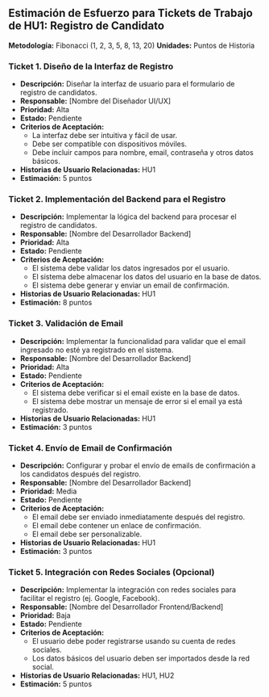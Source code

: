 ## Estimación de Esfuerzo para Tickets de Trabajo de HU1: Registro de Candidato

**Metodología:** Fibonacci (1, 2, 3, 5, 8, 13, 20)
**Unidades:** Puntos de Historia

### Ticket 1. Diseño de la Interfaz de Registro
- **Descripción:** Diseñar la interfaz de usuario para el formulario de registro de candidatos.
- **Responsable:** [Nombre del Diseñador UI/UX]
- **Prioridad:** Alta
- **Estado:** Pendiente
- **Criterios de Aceptación:**
    - La interfaz debe ser intuitiva y fácil de usar.
    - Debe ser compatible con dispositivos móviles.
    - Debe incluir campos para nombre, email, contraseña y otros datos básicos.
- **Historias de Usuario Relacionadas:** HU1
- **Estimación:** 5 puntos

### Ticket 2. Implementación del Backend para el Registro
- **Descripción:** Implementar la lógica del backend para procesar el registro de candidatos.
- **Responsable:** [Nombre del Desarrollador Backend]
- **Prioridad:** Alta
- **Estado:** Pendiente
- **Criterios de Aceptación:**
    - El sistema debe validar los datos ingresados por el usuario.
    - El sistema debe almacenar los datos del usuario en la base de datos.
    - El sistema debe generar y enviar un email de confirmación.
- **Historias de Usuario Relacionadas:** HU1
- **Estimación:** 8 puntos

### Ticket 3. Validación de Email
- **Descripción:** Implementar la funcionalidad para validar que el email ingresado no esté ya registrado en el sistema.
- **Responsable:** [Nombre del Desarrollador Backend]
- **Prioridad:** Alta
- **Estado:** Pendiente
- **Criterios de Aceptación:**
    - El sistema debe verificar si el email existe en la base de datos.
    - El sistema debe mostrar un mensaje de error si el email ya está registrado.
- **Historias de Usuario Relacionadas:** HU1
- **Estimación:** 3 puntos

### Ticket 4. Envío de Email de Confirmación
- **Descripción:** Configurar y probar el envío de emails de confirmación a los candidatos después del registro.
- **Responsable:** [Nombre del Desarrollador Backend]
- **Prioridad:** Media
- **Estado:** Pendiente
- **Criterios de Aceptación:**
    - El email debe ser enviado inmediatamente después del registro.
    - El email debe contener un enlace de confirmación.
    - El email debe ser personalizable.
- **Historias de Usuario Relacionadas:** HU1
- **Estimación:** 3 puntos

### Ticket 5. Integración con Redes Sociales (Opcional)
- **Descripción:** Implementar la integración con redes sociales para facilitar el registro (ej. Google, Facebook).
- **Responsable:** [Nombre del Desarrollador Frontend/Backend]
- **Prioridad:** Baja
- **Estado:** Pendiente
- **Criterios de Aceptación:**
    - El usuario debe poder registrarse usando su cuenta de redes sociales.
    - Los datos básicos del usuario deben ser importados desde la red social.
- **Historias de Usuario Relacionadas:** HU1, HU2
- **Estimación:** 5 puntos